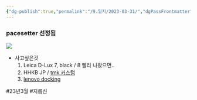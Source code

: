 ```yaml
---
{"dg-publish":true,"permalink":"/9.일지/2023-03-31/","dgPassFrontmatter":true,"noteIcon":""}
---
```




### pacesetter 선정됨

![](https://i.imgur.com/qNoeUt2.png)

- 사고싶은것
	1. Leica D-Lux 7, black / 8 빨리 나왔으면..
	2. HHKB JP / [tmk 커스텀](https://hhjeong.tistory.com/188)
	3. [lenovo docking](https://www.lenovo.com/kr/ko/accessories-and-monitors/docking/thunderbolt-docks-universal-cable-docks/TP-TBT-4-WS-Dock-EU/p/40B00300EU)
	   


#23년3월 #지름신
